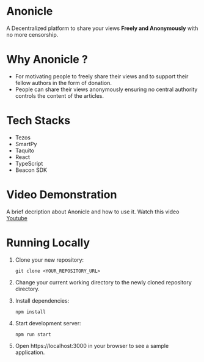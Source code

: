 # Anonicle
A Decentralized platform to share your views **Freely and Anonymously** with no more censorship.

# Why Anonicle ?
* For motivating people to freely share their views and to support their fellow authors in the form of donation.
* People can share their views anonymously ensuring no central authority controls the content of the articles.

# Tech Stacks
* Tezos
* SmartPy
* Taquito
* React
* TypeScript
* Beacon SDK

# Video Demonstration
A brief decription about Anonicle and how to use it. Watch this video
[Youtube](https://www.youtube.com/watch?v=P6iIDDxWL08)

# Running Locally

1. Clone your new repository:

   `git clone <YOUR_REPOSITORY_URL>`

2. Change your current working directory to the newly cloned repository directory.
3. Install dependencies:

   `npm install`

4. Start development server:

   `npm run start`

5. Open https://localhost:3000 in your browser to see a sample application.


